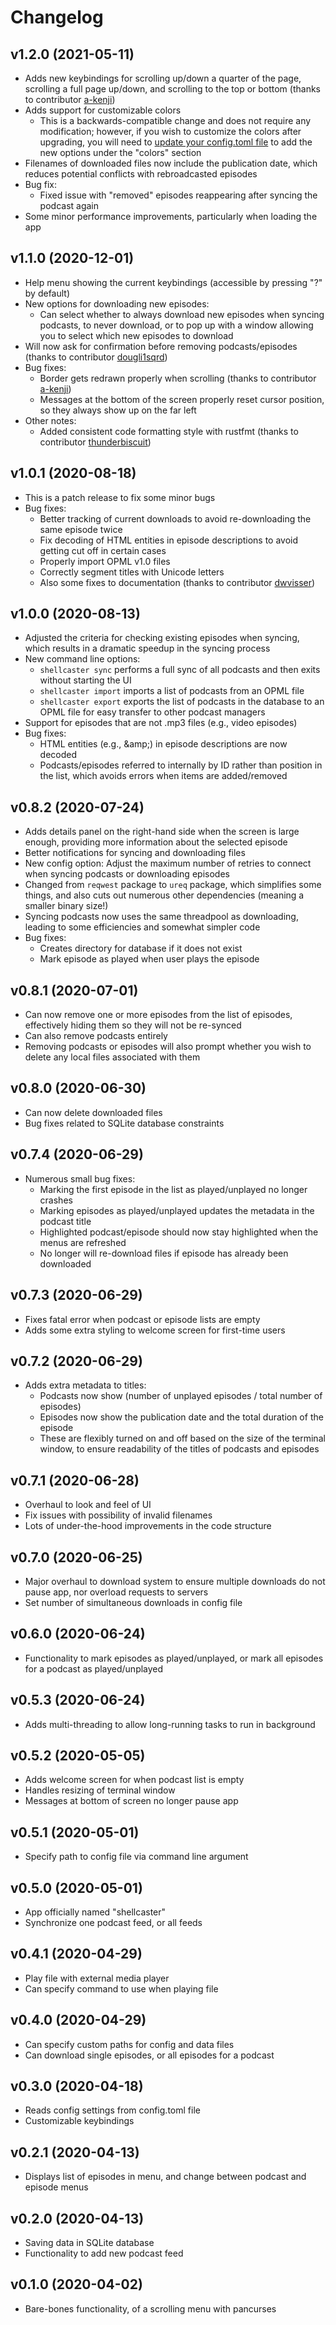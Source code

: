 # Changelog

## v1.2.0 (2021-05-11)
- Adds new keybindings for scrolling up/down a quarter of the page,
  scrolling a full page up/down, and scrolling to the top or bottom
  (thanks to contributor [a-kenji](https://github.com/a-kenji))
- Adds support for customizable colors
    - This is a backwards-compatible change and does not require any
      modification; however, if you wish to customize the colors after
      upgrading, you will need to [update your config.toml file](https://github.com/jeff-hughes/shellcaster/blob/master/config.toml)
      to add the new options under the "colors" section
- Filenames of downloaded files now include the publication date, which
  reduces potential conflicts with rebroadcasted episodes
- Bug fix:
    - Fixed issue with "removed" episodes reappearing after syncing the
      podcast again
- Some minor performance improvements, particularly when loading the app

## v1.1.0 (2020-12-01)
- Help menu showing the current keybindings (accessible by pressing
  "?" by default)
- New options for downloading new episodes:
    - Can select whether to always download new episodes when syncing
      podcasts, to never download, or to pop up with a window allowing
      you to select which new episodes to download
- Will now ask for confirmation before removing podcasts/episodes
  (thanks to contributor [dougli1sqrd](https://github.com/dougli1sqrd))
- Bug fixes:
    - Border gets redrawn properly when scrolling (thanks to contributor [a-kenji](https://github.com/a-kenji))
    - Messages at the bottom of the screen properly reset cursor
      position, so they always show up on the far left
- Other notes:
    - Added consistent code formatting style with rustfmt (thanks to
      contributor [thunderbiscuit](https://github.com/thunderbiscuit))


## v1.0.1 (2020-08-18)
- This is a patch release to fix some minor bugs
- Bug fixes:
    - Better tracking of current downloads to avoid re-downloading the same episode twice
    - Fix decoding of HTML entities in episode descriptions to avoid getting cut off in certain cases
    - Properly import OPML v1.0 files
    - Correctly segment titles with Unicode letters
    - Also some fixes to documentation (thanks to contributor [dwvisser](https://github.com/dwvisser))

## v1.0.0 (2020-08-13)
- Adjusted the criteria for checking existing episodes when syncing, which results in a dramatic speedup in the syncing process
- New command line options:
    - `shellcaster sync` performs a full sync of all podcasts and then exits without starting the UI
    - `shellcaster import` imports a list of podcasts from an OPML file
    - `shellcaster export` exports the list of podcasts in the database to an OPML file for easy transfer to other podcast managers
- Support for episodes that are not .mp3 files (e.g., video episodes)
- Bug fixes:
    - HTML entities (e.g., &amp;amp;) in episode descriptions are now decoded
    - Podcasts/episodes referred to internally by ID rather than position in the list, which avoids errors when items are added/removed

## v0.8.2 (2020-07-24)
- Adds details panel on the right-hand side when the screen is large enough, providing more information about the selected episode
- Better notifications for syncing and downloading files
- New config option: Adjust the maximum number of retries to connect when syncing podcasts or downloading episodes
- Changed from `reqwest` package to `ureq` package, which simplifies some things, and also cuts out numerous other dependencies (meaning a smaller binary size!)
- Syncing podcasts now uses the same threadpool as downloading, leading to some efficiencies and somewhat simpler code
- Bug fixes:
    - Creates directory for database if it does not exist
    - Mark episode as played when user plays the episode

## v0.8.1 (2020-07-01)
- Can now remove one or more episodes from the list of episodes, effectively hiding them so they will not be re-synced
- Can also remove podcasts entirely
- Removing podcasts or episodes will also prompt whether you wish to delete any local files associated with them

## v0.8.0 (2020-06-30)
- Can now delete downloaded files
- Bug fixes related to SQLite database constraints

## v0.7.4 (2020-06-29)
- Numerous small bug fixes:
  - Marking the first episode in the list as played/unplayed no longer crashes
  - Marking episodes as played/unplayed updates the metadata in the podcast title
  - Highlighted podcast/episode should now stay highlighted when the menus are refreshed
  - No longer will re-download files if episode has already been downloaded

## v0.7.3 (2020-06-29)
- Fixes fatal error when podcast or episode lists are empty
- Adds some extra styling to welcome screen for first-time users

## v0.7.2 (2020-06-29)
- Adds extra metadata to titles:
  - Podcasts now show (number of unplayed episodes / total number of episodes)
  - Episodes now show the publication date and the total duration of the episode
  - These are flexibly turned on and off based on the size of the terminal window, to ensure readability of the titles of podcasts and episodes

## v0.7.1 (2020-06-28)
- Overhaul to look and feel of UI
- Fix issues with possibility of invalid filenames
- Lots of under-the-hood improvements in the code structure

## v0.7.0 (2020-06-25)
- Major overhaul to download system to ensure multiple downloads do not pause app, nor overload requests to servers
- Set number of simultaneous downloads in config file

## v0.6.0 (2020-06-24)
- Functionality to mark episodes as played/unplayed, or mark all episodes for a podcast as played/unplayed

## v0.5.3 (2020-06-24)
- Adds multi-threading to allow long-running tasks to run in background

## v0.5.2 (2020-05-05)
- Adds welcome screen for when podcast list is empty
- Handles resizing of terminal window
- Messages at bottom of screen no longer pause app

## v0.5.1 (2020-05-01)
- Specify path to config file via command line argument

## v0.5.0 (2020-05-01)
- App officially named "shellcaster"
- Synchronize one podcast feed, or all feeds

## v0.4.1 (2020-04-29)
- Play file with external media player
- Can specify command to use when playing file

## v0.4.0 (2020-04-29)
- Can specify custom paths for config and data files
- Can download single episodes, or all episodes for a podcast

## v0.3.0 (2020-04-18)
- Reads config settings from config.toml file
- Customizable keybindings

## v0.2.1 (2020-04-13)
- Displays list of episodes in menu, and change between podcast and episode menus

## v0.2.0 (2020-04-13)
- Saving data in SQLite database
- Functionality to add new podcast feed

## v0.1.0 (2020-04-02)
- Bare-bones functionality, of a scrolling menu with pancurses
